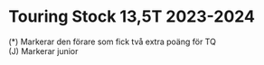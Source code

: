 # Touring Stock 13,5T 2023-2024



(*) Markerar den förare som fick två extra poäng för TQ </br>
(J) Markerar junior
